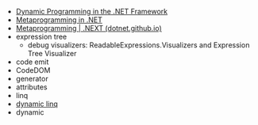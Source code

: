 - [Dynamic Programming in the .NET Framework](https://learn.microsoft.com/en-us/dotnet/framework/reflection-and-codedom/)
- [Metaprogramming in .NET](https://livebook.manning.com/book/metaprogramming-in-dot-net/chapter-5)
- [Metaprogramming | .NEXT (dotnet.github.io)](https://dotnet.github.io/dotNext/features/metaprogramming/index.html)
- expression tree
	- debug visualizers: ReadableExpressions.Visualizers and Expression Tree Visualizer
- code emit
- CodeDOM
- generator
- attributes
- linq
- [dynamic linq](https://dynamic-linq.net/)
- dynamic